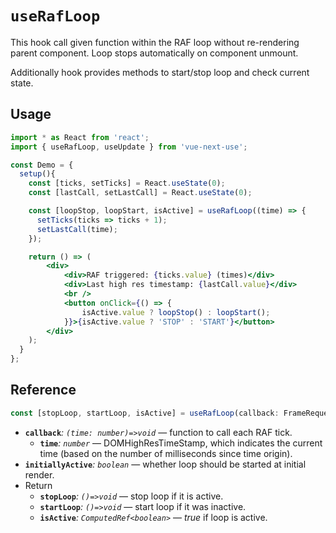 # `useRafLoop`

This hook call given function within the RAF loop without re-rendering parent component.
Loop stops automatically on component unmount.

Additionally hook provides methods to start/stop loop and check current state.

## Usage

```jsx
import * as React from 'react';
import { useRafLoop, useUpdate } from 'vue-next-use';

const Demo = {
  setup(){
    const [ticks, setTicks] = React.useState(0);
    const [lastCall, setLastCall] = React.useState(0);

    const [loopStop, loopStart, isActive] = useRafLoop((time) => {
      setTicks(ticks => ticks + 1);
      setLastCall(time);
    });

    return () => (
        <div>
            <div>RAF triggered: {ticks.value} (times)</div>
            <div>Last high res timestamp: {lastCall.value}</div>
            <br />
            <button onClick={() => {
                isActive.value ? loopStop() : loopStart();
            }}>{isActive.value ? 'STOP' : 'START'}</button>
        </div>
    );
  }
};
```

## Reference

```ts
const [stopLoop, startLoop, isActive] = useRafLoop(callback: FrameRequestCallback, initiallyActive = true);
```
* **`callback`**_: `(time: number)=>void`_ &mdash; function to call each RAF tick.
    * **`time`**_: `number`_ &mdash; DOMHighResTimeStamp, which indicates the current time (based on the number of milliseconds since time origin).
* **`initiallyActive`**_: `boolean`_ &mdash; whether loop should be started at initial render.
* Return
    * **`stopLoop`**_: `()=>void`_ &mdash; stop loop if it is active.
    * **`startLoop`**_: `()=>void`_ &mdash; start loop if it was inactive.
    * **`isActive`**_: `ComputedRef<boolean>`_ &mdash; _true_ if loop is active.

